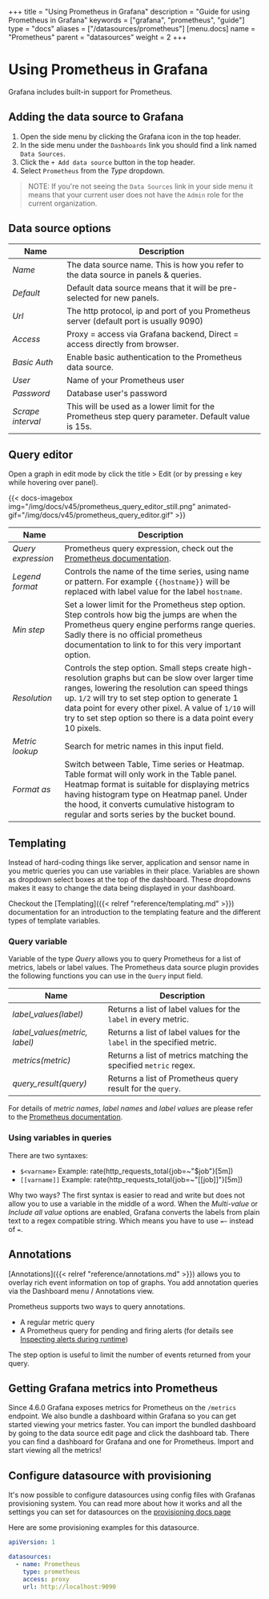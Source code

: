 +++
title = "Using Prometheus in Grafana"
description = "Guide for using Prometheus in Grafana"
keywords = ["grafana", "prometheus", "guide"]
type = "docs"
aliases = ["/datasources/prometheus"]
[menu.docs]
name = "Prometheus"
parent = "datasources"
weight = 2
+++

# Using Prometheus in Grafana

Grafana includes built-in support for Prometheus.

## Adding the data source to Grafana

1. Open the side menu by clicking the Grafana icon in the top header.
2. In the side menu under the `Dashboards` link you should find a link named `Data Sources`.
3. Click the `+ Add data source` button in the top header.
4. Select `Prometheus` from the *Type* dropdown.

> NOTE: If you're not seeing the `Data Sources` link in your side menu it means that your current user does not have the `Admin` role for the current organization.

## Data source options

Name | Description
------------ | -------------
*Name* | The data source name. This is how you refer to the data source in panels & queries.
*Default* | Default data source means that it will be pre-selected for new panels.
*Url* | The http protocol, ip and port of you Prometheus server (default port is usually 9090)
*Access* | Proxy = access via Grafana backend, Direct = access directly from browser.
*Basic Auth* | Enable basic authentication to the Prometheus data source.
*User* | Name of your Prometheus user
*Password* | Database user's password
*Scrape interval* | This will be used as a lower limit for the Prometheus step query parameter. Default value is 15s.

## Query editor

Open a graph in edit mode by click the title > Edit (or by pressing `e` key while hovering over panel).

{{< docs-imagebox img="/img/docs/v45/prometheus_query_editor_still.png"
                  animated-gif="/img/docs/v45/prometheus_query_editor.gif" >}}

Name | Description
------- | --------
*Query expression* | Prometheus query expression, check out the [Prometheus documentation](http://prometheus.io/docs/querying/basics/).
*Legend format* | Controls the name of the time series, using name or pattern. For example `{{hostname}}` will be replaced with label value for the label `hostname`.
*Min step* | Set a lower limit for the Prometheus step option. Step controls how big the jumps are when the Prometheus query engine performs range queries. Sadly there is no official prometheus documentation to link to for this very important option.
*Resolution* | Controls the step option. Small steps create high-resolution graphs but can be slow over larger time ranges, lowering the resolution can speed things up. `1/2` will try to set step option to generate 1 data point for every other pixel. A value of `1/10` will try to set step option so there is a data point every 10 pixels.
*Metric lookup* | Search for metric names in this input field.
*Format as* | Switch between Table, Time series or Heatmap. Table format will only work in the Table panel. Heatmap format is suitable for displaying metrics having histogram type on Heatmap panel. Under the hood, it converts cumulative histogram to regular and sorts series by the bucket bound.

## Templating

Instead of hard-coding things like server, application and sensor name in you metric queries you can use variables in their place.
Variables are shown as dropdown select boxes at the top of the dashboard. These dropdowns makes it easy to change the data
being displayed in your dashboard.

Checkout the [Templating]({{< relref "reference/templating.md" >}}) documentation for an introduction to the templating feature and the different
types of template variables.

### Query variable

Variable of the type *Query* allows you to query Prometheus for a list of metrics, labels or label values. The Prometheus data source plugin
provides the following functions you can use in the `Query` input field.

Name | Description
---- | --------
*label_values(label)* | Returns a list of label values for the `label` in every metric.
*label_values(metric, label)* | Returns a list of label values for the `label` in the specified metric.
*metrics(metric)* | Returns a list of metrics matching the specified `metric` regex.
*query_result(query)* | Returns a list of Prometheus query result for the `query`.

For details of *metric names*, *label names* and *label values* are please refer to the [Prometheus documentation](http://prometheus.io/docs/concepts/data_model/#metric-names-and-labels).

### Using variables in queries

There are two syntaxes:

- `$<varname>`  Example: rate(http_requests_total{job=~"$job"}[5m])
- `[[varname]]` Example: rate(http_requests_total{job=~"[[job]]"}[5m])

Why two ways? The first syntax is easier to read and write but does not allow you to use a variable in the middle of a word. When the *Multi-value* or *Include all value*
options are enabled, Grafana converts the labels from plain text to a regex compatible string. Which means you have to use `=~` instead of `=`.

## Annotations

[Annotations]({{< relref "reference/annotations.md" >}}) allows you to overlay rich event information on top of graphs. You add annotation
queries via the Dashboard menu / Annotations view.

Prometheus supports two ways to query annotations.

- A regular metric query
- A Prometheus query for pending and firing alerts (for details see [Inspecting alerts during runtime](https://prometheus.io/docs/prometheus/latest/configuration/alerting_rules/#inspecting-alerts-during-runtime))

The step option is useful to limit the number of events returned from your query.

## Getting Grafana metrics into Prometheus

Since 4.6.0 Grafana exposes metrics for Prometheus on the `/metrics` endpoint. We also bundle a dashboard within Grafana so you can get started viewing your metrics faster. You can import the bundled dashboard by going to the data source edit page and click the dashboard tab. There you can find a dashboard for Grafana and one for Prometheus. Import and start viewing all the metrics!

## Configure datasource with provisioning

It's now possible to configure datasources using config files with Grafanas provisioning system. You can read more about how it works and all the settings you can set for datasources on the [provisioning docs page](/administration/provisioning/#datasources)

Here are some provisioning examples for this datasource.

```yaml
apiVersion: 1

datasources:
  - name: Prometheus
    type: prometheus
    access: proxy
    url: http://localhost:9090
```